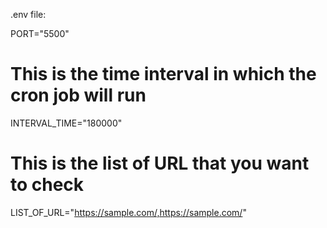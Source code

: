 .env file:

PORT="5500"

# This is the time interval in which the cron job will run
INTERVAL_TIME="180000" 

# This is the list of URL that you want to check
LIST_OF_URL="https://sample.com/,https://sample.com/"
